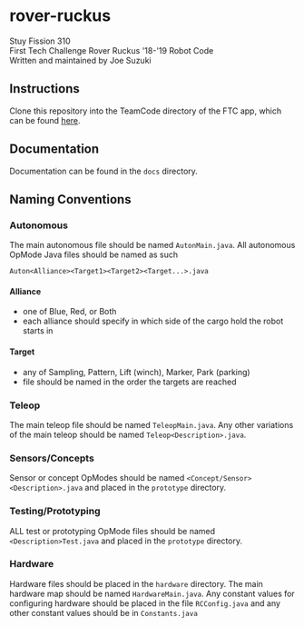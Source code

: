 # rover-ruckus
Stuy Fission 310<br>
First Tech Challenge Rover Ruckus '18-'19 Robot Code<br>
Written and maintained by Joe Suzuki<br>

## Instructions
Clone this repository into the TeamCode directory of the FTC app, which can be found [here](https://github.com/ftctechnh/ftc_app).

## Documentation
Documentation can be found in the `docs` directory.

## Naming Conventions

### Autonomous
The main autonomous file should be named `AutonMain.java`. All autonomous OpMode Java files should be named as such
```
Auton<Alliance><Target1><Target2><Target...>.java
```

#### Alliance
- one of Blue, Red, or Both
- each alliance should specify in which side of the cargo hold the robot starts in

#### Target
- any of Sampling, Pattern, Lift (winch), Marker, Park (parking)
- file should be named in the order the targets are reached

### Teleop
The main teleop file should be named `TeleopMain.java`. Any other variations of the main teleop should be named `Teleop<Description>.java`.

### Sensors/Concepts
Sensor or concept OpModes should be named `<Concept/Sensor><Description>.java` and placed in the `prototype` directory.

### Testing/Prototyping
ALL test or prototyping OpMode files should be named `<Description>Test.java` and placed in the `prototype` directory.

### Hardware
Hardware files should be placed in the `hardware` directory. The main hardware map should be named `HardwareMain.java`. Any constant values for configuring hardware should be placed in the file `RCConfig.java` and any other constant values should be in `Constants.java`

